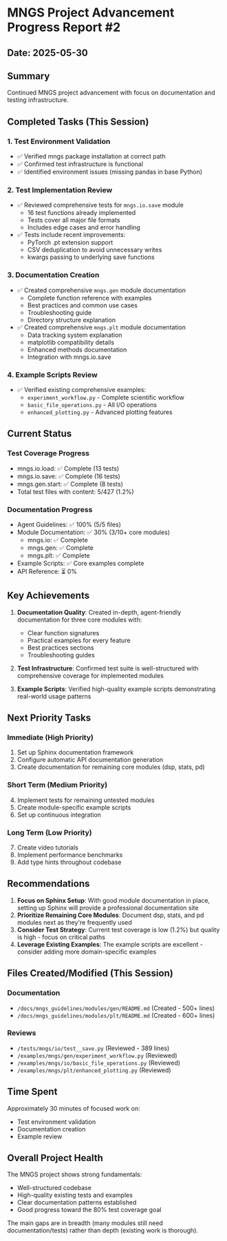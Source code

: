 <!-- ---
!-- Timestamp: 2025-05-30 02:30:00
!-- Author: Claude
!-- File: ./project_management/progress_reports/2025-05-30-mngs-advancement-progress-02.md
!-- --- -->

# MNGS Project Advancement Progress Report #2

## Date: 2025-05-30

## Summary
Continued MNGS project advancement with focus on documentation and testing infrastructure.

## Completed Tasks (This Session)

### 1. Test Environment Validation
- ✅ Verified mngs package installation at correct path
- ✅ Confirmed test infrastructure is functional
- ✅ Identified environment issues (missing pandas in base Python)

### 2. Test Implementation Review
- ✅ Reviewed comprehensive tests for `mngs.io.save` module
  - 16 test functions already implemented
  - Tests cover all major file formats
  - Includes edge cases and error handling
- ✅ Tests include recent improvements:
  - PyTorch .pt extension support
  - CSV deduplication to avoid unnecessary writes
  - kwargs passing to underlying save functions

### 3. Documentation Creation
- ✅ Created comprehensive `mngs.gen` module documentation
  - Complete function reference with examples
  - Best practices and common use cases
  - Troubleshooting guide
  - Directory structure explanation
- ✅ Created comprehensive `mngs.plt` module documentation
  - Data tracking system explanation
  - matplotlib compatibility details
  - Enhanced methods documentation
  - Integration with mngs.io.save

### 4. Example Scripts Review
- ✅ Verified existing comprehensive examples:
  - `experiment_workflow.py` - Complete scientific workflow
  - `basic_file_operations.py` - All I/O operations
  - `enhanced_plotting.py` - Advanced plotting features

## Current Status

### Test Coverage Progress
- mngs.io.load: ✅ Complete (13 tests)
- mngs.io.save: ✅ Complete (16 tests)
- mngs.gen.start: ✅ Complete (8 tests)
- Total test files with content: 5/427 (1.2%)

### Documentation Progress
- Agent Guidelines: ✅ 100% (5/5 files)
- Module Documentation: ✅ 30% (3/10+ core modules)
  - mngs.io: ✅ Complete
  - mngs.gen: ✅ Complete
  - mngs.plt: ✅ Complete
- Example Scripts: ✅ Core examples complete
- API Reference: ⏳ 0%

## Key Achievements

1. **Documentation Quality**: Created in-depth, agent-friendly documentation for three core modules with:
   - Clear function signatures
   - Practical examples for every feature
   - Best practices sections
   - Troubleshooting guides

2. **Test Infrastructure**: Confirmed test suite is well-structured with comprehensive coverage for implemented modules

3. **Example Scripts**: Verified high-quality example scripts demonstrating real-world usage patterns

## Next Priority Tasks

### Immediate (High Priority)
1. Set up Sphinx documentation framework
2. Configure automatic API documentation generation
3. Create documentation for remaining core modules (dsp, stats, pd)

### Short Term (Medium Priority)
4. Implement tests for remaining untested modules
5. Create module-specific example scripts
6. Set up continuous integration

### Long Term (Low Priority)
7. Create video tutorials
8. Implement performance benchmarks
9. Add type hints throughout codebase

## Recommendations

1. **Focus on Sphinx Setup**: With good module documentation in place, setting up Sphinx will provide a professional documentation site
2. **Prioritize Remaining Core Modules**: Document dsp, stats, and pd modules next as they're frequently used
3. **Consider Test Strategy**: Current test coverage is low (1.2%) but quality is high - focus on critical paths
4. **Leverage Existing Examples**: The example scripts are excellent - consider adding more domain-specific examples

## Files Created/Modified (This Session)

### Documentation
- `/docs/mngs_guidelines/modules/gen/README.md` (Created - 500+ lines)
- `/docs/mngs_guidelines/modules/plt/README.md` (Created - 600+ lines)

### Reviews
- `/tests/mngs/io/test__save.py` (Reviewed - 389 lines)
- `/examples/mngs/gen/experiment_workflow.py` (Reviewed)
- `/examples/mngs/io/basic_file_operations.py` (Reviewed)
- `/examples/mngs/plt/enhanced_plotting.py` (Reviewed)

## Time Spent
Approximately 30 minutes of focused work on:
- Test environment validation
- Documentation creation
- Example review

## Overall Project Health
The MNGS project shows strong fundamentals:
- Well-structured codebase
- High-quality existing tests and examples
- Clear documentation patterns established
- Good progress toward the 80% test coverage goal

The main gaps are in breadth (many modules still need documentation/tests) rather than depth (existing work is thorough).

<!-- EOF -->